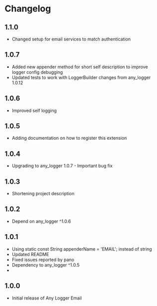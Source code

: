 # Changelog

## 1.1.0

* Changed setup for email services to match authentication

## 1.0.7

* Added new appender method for short self description to improve logger config debugging
* Updated tests to work with LoggerBuilder changes from any_logger 1.0.12

## 1.0.6

* Improved self logging

## 1.0.5

* Adding documentation on how to register this extension
 
## 1.0.4

* Upgrading to any_logger 1.0.7 - Important bug fix

## 1.0.3

* Shortening project description

## 1.0.2

* Depend on any_logger ^1.0.6

## 1.0.1

* Using static const String appenderName = 'EMAIL'; instead of string
* Updated README
* Fixed issues reported by pano
* Dependency to any_logger ^1.0.5
* 
## 1.0.0

* Initial release of Any Logger Email